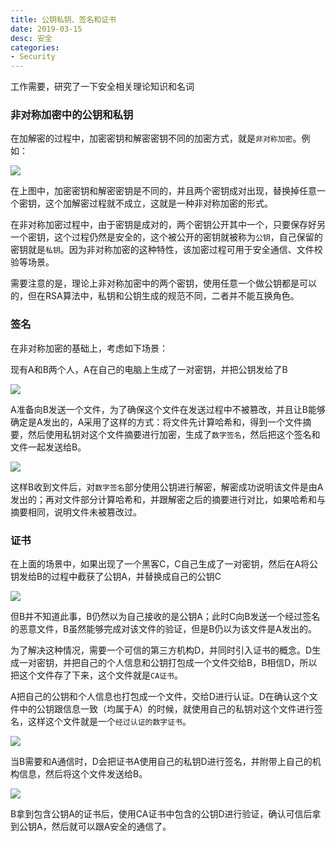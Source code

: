 ```yaml
---
title: 公钥私钥、签名和证书
date: 2019-03-15
desc: 安全
categories: 
- Security
---
```

工作需要，研究了一下安全相关理论知识和名词
<!--more-->

### 非对称加密中的公钥和私钥
在加解密的过程中，加密密钥和解密密钥不同的加密方式，就是`非对称加密`。例如：

![](https://i.loli.net/2019/03/15/5c8b3d197c943.png)

在上图中，加密密钥和解密密钥是不同的，并且两个密钥成对出现，替换掉任意一个密钥，这个加解密过程就不成立，这就是一种非对称加密的形式。

在非对称加密过程中，由于密钥是成对的，两个密钥公开其中一个，只要保存好另一个密钥，这个过程仍然是安全的，这个被公开的密钥就被称为`公钥`，自己保留的密钥就是`私钥`。因为非对称加密的这种特性，该加密过程可用于安全通信、文件校验等场景。

需要注意的是，理论上非对称加密中的两个密钥，使用任意一个做公钥都是可以的，但在RSA算法中，私钥和公钥生成的规范不同，二者并不能互换角色。

### 签名
在非对称加密的基础上，考虑如下场景：

现有A和B两个人，A在自己的电脑上生成了一对密钥，并把公钥发给了B

![](https://i.loli.net/2019/03/15/5c8b3da9d372a.png)

A准备向B发送一个文件，为了确保这个文件在发送过程中不被篡改，并且让B能够确定是A发出的，A采用了这样的方式：将文件先计算哈希和，得到一个文件摘要，然后使用私钥对这个文件摘要进行加密，生成了`数字签名`，然后把这个签名和文件一起发送给B。

![](https://i.loli.net/2019/03/15/5c8b3de6cda1c.png)

这样B收到文件后，对`数字签名`部分使用公钥进行解密，解密成功说明该文件是由A发出的；再对文件部分计算哈希和，并跟解密之后的摘要进行对比，如果哈希和与摘要相同，说明文件未被篡改过。

### 证书
在上面的场景中，如果出现了一个黑客C，C自己生成了一对密钥，然后在A将公钥发给B的过程中截获了公钥A，并替换成自己的公钥C

![](https://i.loli.net/2019/03/15/5c8b3e3722d60.png)

但B并不知道此事，B仍然以为自己接收的是公钥A；此时C向B发送一个经过签名的恶意文件，B虽然能够完成对该文件的验证，但是B仍以为该文件是A发出的。

为了解决这种情况，需要一个可信的第三方机构D，并同时引入证书的概念。D生成一对密钥，并把自己的个人信息和公钥打包成一个文件交给B，B相信D，所以把这个文件存了下来，这个文件就是`CA证书`。

A把自己的公钥和个人信息也打包成一个文件，交给D进行认证。D在确认这个文件中的公钥跟信息一致（均属于A）的时候，就使用自己的私钥对这个文件进行签名，这样这个文件就是一个`经过认证的数字证书`。

![](https://i.loli.net/2019/03/15/5c8b3e7aae5c8.png)

当B需要和A通信时，D会把证书A使用自己的私钥D进行签名，并附带上自己的机构信息，然后将这个文件发送给B。

![](https://i.loli.net/2019/03/15/5c8b3ea103494.png)

B拿到包含公钥A的证书后，使用CA证书中包含的公钥D进行验证，确认可信后拿到公钥A，然后就可以跟A安全的通信了。